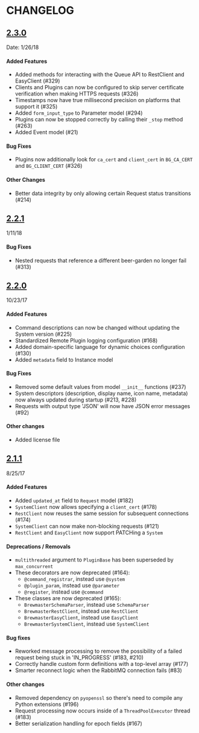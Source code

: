 # CHANGELOG

## [2.3.0]
Date: 1/26/18
#### Added Features
- Added methods for interacting with the Queue API to RestClient and EasyClient (#329)
- Clients and Plugins can now be configured to skip server certificate verification when making HTTPS requests (#326)
- Timestamps now have true millisecond precision on platforms that support it (#325)
- Added `form_input_type` to Parameter model (#294)
- Plugins can now be stopped correctly by calling their `_stop` method (#263)
- Added Event model (#21)

#### Bug Fixes
- Plugins now additionally look for `ca_cert` and `client_cert` in `BG_CA_CERT` and `BG_CLIENT_CERT` (#326)

#### Other Changes
- Better data integrity by only allowing certain Request status transitions (#214)

## [2.2.1]
1/11/18
#### Bug Fixes
- Nested requests that reference a different beer-garden no longer fail (#313)

## [2.2.0]
10/23/17
#### Added Features
- Command descriptions can now be changed without updating the System version (#225)
- Standardized Remote Plugin logging configuration (#168)
- Added domain-specific language for dynamic choices configuration (#130)
- Added `metadata` field to Instance model

#### Bug Fixes
- Removed some default values from model `__init__` functions (#237)
- System descriptors (description, display name, icon name, metadata) now always updated during startup (#213, #228)
- Requests with output type 'JSON' will now have JSON error messages (#92)

#### Other changes
- Added license file

## [2.1.1]
8/25/17
#### Added Features
- Added `updated_at` field to `Request` model (#182)
- `SystemClient` now allows specifying a `client_cert` (#178)
- `RestClient` now reuses the same session for subsequent connections (#174)
- `SystemClient` can now make non-blocking requests (#121)
- `RestClient` and `EasyClient` now support PATCHing a `System`

#### Deprecations / Removals
- `multithreaded` argument to `PluginBase` has been superseded by `max_concurrent`
- These decorators are now deprecated (#164):
  - `@command_registrar`, instead use `@system`
  - `@plugin_param`, instead use `@parameter`
  - `@register`, instead use `@command`
- These classes are now deprecated (#165):
  - `BrewmasterSchemaParser`, instead use `SchemaParser`
  - `BrewmasterRestClient`, instead use `RestClient`
  - `BrewmasterEasyClient`, instead use `EasyClient`
  - `BrewmasterSystemClient`, instead use `SystemClient`

#### Bug fixes
- Reworked message processing to remove the possibility of a failed request being stuck in 'IN_PROGRESS' (#183, #210)
- Correctly handle custom form definitions with a top-level array (#177)
- Smarter reconnect logic when the RabbitMQ connection fails (#83)

#### Other changes
- Removed dependency on `pyopenssl` so there's need to compile any Python extensions (#196)
- Request processing now occurs inside of a `ThreadPoolExecutor` thread (#183)
- Better serialization handling for epoch fields (#167)


[unreleased]: https://github.com/beer-garden/bindings/compare/master...develop
[2.3.0]: https://github.com/beer-garden/bindings/compare/2.2.1...2.3.0
[2.2.1]: https://github.com/beer-garden/bindings/compare/2.2.0...2.2.1
[2.2.0]: https://github.com/beer-garden/bindings/compare/2.1.1...2.2.0
[2.1.1]: https://github.com/beer-garden/bindings/compare/2.1.0...2.1.1
